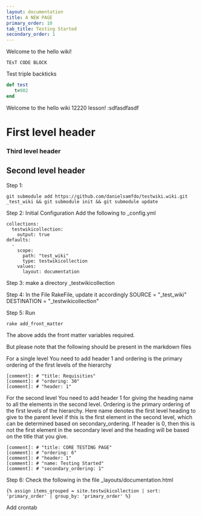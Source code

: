 ```yaml
---
layout: documentation
title: A NEW PAGE
primary_order: 10
tab_title: Testing Started
secondary_order: 1
---
```


[comment]: # "title: A NEW PAGE"
[comment]: # "ordering: 10"
[comment]: # "header: 1"  

Welcome to the hello wiki!

`TEsT CODE BLOCK`

Test triple backticks
```ruby
def test
   t=902
end
```

Welcome to the hello wiki 12220 lesson! :sdfasdfasdf
# First level header

### Third level header    ###

## Second level header ######


Step 1:
```
git submodule add https://github.com/danielsamfdo/testwiki.wiki.git _test_wiki && git submodule init && git submodule update
```

Step 2:
Initial Configuration
Add the following to _config.yml

```
collections:
  testwikicollection:
    output: true
defaults:
  - 
    scope:
      path: "test_wiki"
      type: testwikicollection
    values:
      layout: documentation
```

Step 3:
make a directory _testwikicollection

Step 4:
In the File RakeFile, update it accordingly 
SOURCE = "_test_wiki" 
DESTINATION = "_testwikicollection"

Step 5:
Run

```
rake add_front_matter
```

The above adds the front matter variables required.

But please note that the following should be present in the markdown files
 
For a single level You need to add header 1 and ordering is the primary ordering of the first levels of the hierarchy
```
[comment]: # "title: Requisities"
[comment]: # "ordering: 30"
[comment]: # "header: 1"
```
For the second level You need to add header 1 for giving the heading name to all the elements in the second level. Ordering is the primary ordering of the first levels of the hierarchy. Here name denotes the first level heading to give to the parent level if this is the first element in the second level, which can be determined based on secondary_ordering. If header is 0, then this is not the first element in the secondary level and the heading will be based on the title that you give.

```
[comment]: # "title: CORE TESTING PAGE"
[comment]: # "ordering: 6"
[comment]: # "header: 1"
[comment]: # "name: Testing Started" 
[comment]: # "secondary_ordering: 1"
```


Step 6:
Check the following in the file _layouts/documentation.html

```
{% assign items_grouped = site.testwikicollection | sort: 'primary_order' | group_by: 'primary_order' %}
```

Add crontab
